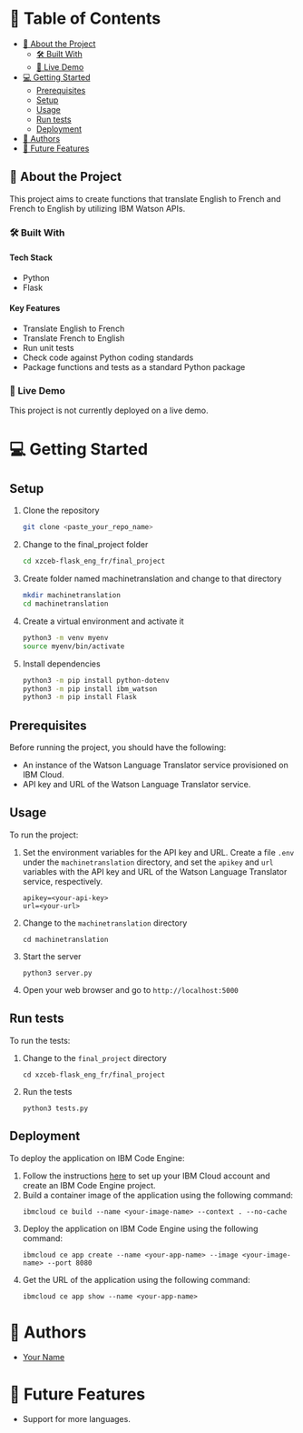 <!-- TABLE OF CONTENTS -->

# 📗 Table of Contents

- [📖 About the Project](#about-project)
  - [🛠 Built With](#built-with)
  - [🚀 Live Demo](#live-demo)
- [💻 Getting Started](#getting-started)
  - [Prerequisites](#prerequisites)
  - [Setup](#setup)
  - [Usage](#usage)
  - [Run tests](#run-tests)
  - [Deployment](#deployment)
- [👥 Authors](#authors)
- [🔭 Future Features](#future-features)

## 📖 About the Project <a name = "about-project"></a>

This project aims to create functions that translate English to French and French to English by utilizing IBM Watson APIs. 

### 🛠 Built With <a name = "built-with"></a>

#### Tech Stack

- Python
- Flask

#### Key Features

- Translate English to French
- Translate French to English
- Run unit tests
- Check code against Python coding standards
- Package functions and tests as a standard Python package

### 🚀 Live Demo <a name = "live-demo"></a>

This project is not currently deployed on a live demo.

# 💻 Getting Started

## Setup

1. Clone the repository
   ```sh
   git clone <paste_your_repo_name>
   ```
2. Change to the final_project folder
   ```sh
   cd xzceb-flask_eng_fr/final_project
   ```
3. Create folder named machinetranslation and change to that directory
   ```sh
   mkdir machinetranslation
   cd machinetranslation
   ```
4. Create a virtual environment and activate it
   ```sh
   python3 -m venv myenv
   source myenv/bin/activate
   ```
5. Install dependencies
   ```sh
   python3 -m pip install python-dotenv
   python3 -m pip install ibm_watson
   python3 -m pip install Flask
   ```

## Prerequisites

Before running the project, you should have the following:

- An instance of the Watson Language Translator service provisioned on IBM Cloud.
- API key and URL of the Watson Language Translator service.

## Usage

To run the project:

1. Set the environment variables for the API key and URL. Create a file `.env` under the `machinetranslation` directory, and set the `apikey` and `url` variables with the API key and URL of the Watson Language Translator service, respectively.
   ```
   apikey=<your-api-key>
   url=<your-url>
   ```
2. Change to the `machinetranslation` directory
   ```
   cd machinetranslation
   ```
3. Start the server
   ```
   python3 server.py
   ```
4. Open your web browser and go to `http://localhost:5000`

## Run tests

To run the tests:

1. Change to the `final_project` directory
   ```
   cd xzceb-flask_eng_fr/final_project
   ```
2. Run the tests
   ```
   python3 tests.py
   ```

## Deployment

To deploy the application on IBM Code Engine:

1. Follow the instructions [here](https://cloud.ibm.com/docs/codeengine?topic=codeengine-getting-started) to set up your IBM Cloud account and create an IBM Code Engine project.
2. Build a container image of the application using the following command:
   ```
   ibmcloud ce build --name <your-image-name> --context . --no-cache
   ```
3. Deploy the application on IBM Code Engine using the following command:
   ```
   ibmcloud ce app create --name <your-app-name> --image <your-image-name> --port 8080
   ```
4. Get the URL of the application using the following command:
   ```
   ibmcloud ce app show --name <your-app-name>
   ``` 

# 👥 Authors

- [Your Name](https://github.com/your_username)

# 🔭 Future Features

- Support for more languages.